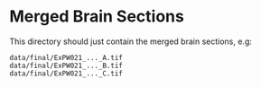 # Merged Brain Sections

This directory should just contain the merged brain sections, e.g:

```
data/final/ExPW021_..._A.tif
data/final/ExPW021_..._B.tif
data/final/ExPW021_..._C.tif
```